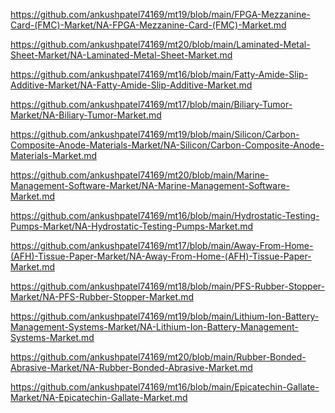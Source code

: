 <p><a href="https://github.com/ankushpatel74169/mt19/blob/main/FPGA-Mezzanine-Card-(FMC)-Market/NA-FPGA-Mezzanine-Card-(FMC)-Market.md">https://github.com/ankushpatel74169/mt19/blob/main/FPGA-Mezzanine-Card-(FMC)-Market/NA-FPGA-Mezzanine-Card-(FMC)-Market.md</a></p><p><a href="https://github.com/ankushpatel74169/mt20/blob/main/Laminated-Metal-Sheet-Market/NA-Laminated-Metal-Sheet-Market.md">https://github.com/ankushpatel74169/mt20/blob/main/Laminated-Metal-Sheet-Market/NA-Laminated-Metal-Sheet-Market.md</a></p><p><a href="https://github.com/ankushpatel74169/mt16/blob/main/Fatty-Amide-Slip-Additive-Market/NA-Fatty-Amide-Slip-Additive-Market.md">https://github.com/ankushpatel74169/mt16/blob/main/Fatty-Amide-Slip-Additive-Market/NA-Fatty-Amide-Slip-Additive-Market.md</a></p><p><a href="https://github.com/ankushpatel74169/mt17/blob/main/Biliary-Tumor-Market/NA-Biliary-Tumor-Market.md">https://github.com/ankushpatel74169/mt17/blob/main/Biliary-Tumor-Market/NA-Biliary-Tumor-Market.md</a></p><p><a href="https://github.com/ankushpatel74169/mt19/blob/main/Silicon/Carbon-Composite-Anode-Materials-Market/NA-Silicon/Carbon-Composite-Anode-Materials-Market.md">https://github.com/ankushpatel74169/mt19/blob/main/Silicon/Carbon-Composite-Anode-Materials-Market/NA-Silicon/Carbon-Composite-Anode-Materials-Market.md</a></p><p><a href="https://github.com/ankushpatel74169/mt20/blob/main/Marine-Management-Software-Market/NA-Marine-Management-Software-Market.md">https://github.com/ankushpatel74169/mt20/blob/main/Marine-Management-Software-Market/NA-Marine-Management-Software-Market.md</a></p><p><a href="https://github.com/ankushpatel74169/mt16/blob/main/Hydrostatic-Testing-Pumps-Market/NA-Hydrostatic-Testing-Pumps-Market.md">https://github.com/ankushpatel74169/mt16/blob/main/Hydrostatic-Testing-Pumps-Market/NA-Hydrostatic-Testing-Pumps-Market.md</a></p><p><a href="https://github.com/ankushpatel74169/mt17/blob/main/Away-From-Home-(AFH)-Tissue-Paper-Market/NA-Away-From-Home-(AFH)-Tissue-Paper-Market.md">https://github.com/ankushpatel74169/mt17/blob/main/Away-From-Home-(AFH)-Tissue-Paper-Market/NA-Away-From-Home-(AFH)-Tissue-Paper-Market.md</a></p><p><a href="https://github.com/ankushpatel74169/mt18/blob/main/PFS-Rubber-Stopper-Market/NA-PFS-Rubber-Stopper-Market.md">https://github.com/ankushpatel74169/mt18/blob/main/PFS-Rubber-Stopper-Market/NA-PFS-Rubber-Stopper-Market.md</a></p><p><a href="https://github.com/ankushpatel74169/mt19/blob/main/Lithium-Ion-Battery-Management-Systems-Market/NA-Lithium-Ion-Battery-Management-Systems-Market.md">https://github.com/ankushpatel74169/mt19/blob/main/Lithium-Ion-Battery-Management-Systems-Market/NA-Lithium-Ion-Battery-Management-Systems-Market.md</a></p><p><a href="https://github.com/ankushpatel74169/mt20/blob/main/Rubber-Bonded-Abrasive-Market/NA-Rubber-Bonded-Abrasive-Market.md">https://github.com/ankushpatel74169/mt20/blob/main/Rubber-Bonded-Abrasive-Market/NA-Rubber-Bonded-Abrasive-Market.md</a></p><p><a href="https://github.com/ankushpatel74169/mt16/blob/main/Epicatechin-Gallate-Market/NA-Epicatechin-Gallate-Market.md">https://github.com/ankushpatel74169/mt16/blob/main/Epicatechin-Gallate-Market/NA-Epicatechin-Gallate-Market.md</a></p>
